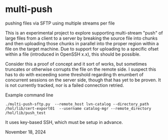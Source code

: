# multi-push
pushing files via SFTP using multiple streams per file

This is an experimental project to explore supporting multi-stream "push" of large files from a client to a server by breaking the source file into chunks and then uploading those chunks in parallel into the proper region within a file on the target machine.  Due to support for uploading to a specific ofset within a file (introduced in OpenSSH x.x), this should be possible. 

Consider this a proof of concept and it sort of works, but sometimes truncates or otherwise corrupts the file on the remote side. I suspect this has to do with exceeding some threshold regarding th enumbert of concurrent sessions on the server side, though that has yet to be proven. It is not currently tracked, nor is a failed connection retried. 

Example command line
```
./multi-push-sftp.py  --remote_host lvn-catalog --directory_path /hol/lib/cert-export01  --username catalog-mgr --remote_directory /hol/lib/push_test
```

It uses key-based SSH, which must be setup in advance. 

November 18, 2024
